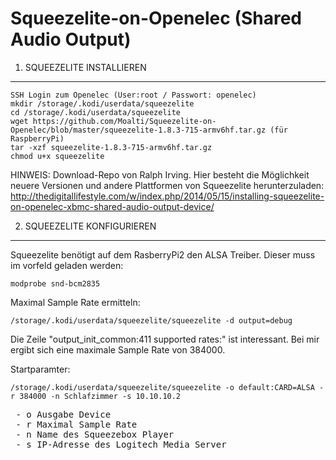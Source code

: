 # Squeezelite-on-Openelec (Shared Audio Output)

1. SQUEEZELITE INSTALLIEREN
---------------------------

`SSH Login zum Openelec (User:root / Passwort: openelec)`<br>
`mkdir /storage/.kodi/userdata/squeezelite`<br>
`cd /storage/.kodi/userdata/squeezelite`<br>
`wget https://github.com/Moalti/Squeezelite-on-Openelec/blob/master/squeezelite-1.8.3-715-armv6hf.tar.gz (für RaspberryPi)`<br>
`tar -xzf squeezelite-1.8.3-715-armv6hf.tar.gz`<br>
`chmod u+x squeezelite`<br>


HINWEIS: 
Download-Repo von Ralph Irving. Hier besteht die Möglichkeit neuere Versionen und andere Plattformen von Squeezelite herunterzuladen:
http://thedigitallifestyle.com/w/index.php/2014/05/15/installing-squeezelite-on-openelec-xbmc-shared-audio-output-device/

2. SQUEEZELITE KONFIGURIEREN
----------------------------

Squeezelite benötigt auf dem RasberryPi2 den ALSA Treiber. Dieser muss im vorfeld geladen werden:

`modprobe snd-bcm2835`


Maximal Sample Rate ermitteln:

`/storage/.kodi/userdata/squeezelite/squeezelite -d output=debug`

Die Zeile "output_init_common:411 supported rates:" ist interessant. 
Bei mir ergibt sich eine maximale Sample Rate von 384000. 

Startparamter:

`/storage/.kodi/userdata/squeezelite/squeezelite -o default:CARD=ALSA -r 384000 -n Schlafzimmer -s 10.10.10.2`

<pre>
 - o Ausgabe Device
 - r Maximal Sample Rate
 - n Name des Squeezebox Player
 - s IP-Adresse des Logitech Media Server
</pre>



